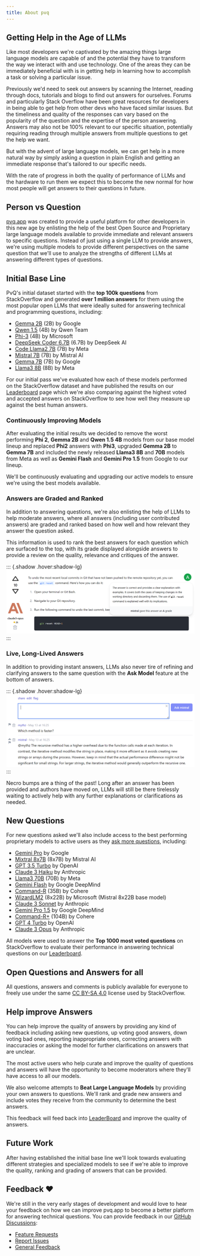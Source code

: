 ```yaml
---
title: About pvq
---
```


## Getting Help in the Age of LLMs

Like most developers we're captivated by the amazing things large language models are capable of and the potential they
have to transform the way we interact with and use technology. One of the areas they can be immediately beneficial with
is in getting help in learning how to accomplish a task or solving a particular issue.

Previously we'd need to seek out answers by scanning the Internet, reading through docs, tutorials and blogs to find
out answers for ourselves. Forums and particularly Stack Overflow have been great resources for developers in being able
to get help from other devs who have faced similar issues. But the timeliness and quality of the responses can vary
based on the popularity of the question and the expertise of the person answering. Answers may also not be 100% relevant
to our specific situation, potentially requiring reading through multiple answers from multiple questions to get the help
we want.

But with the advent of large language models, we can get help in a more natural way by simply asking a question in
plain English and getting an immediate response that's tailored to our specific needs.

With the rate of progress in both the quality of performance of LLMs and the hardware to run them we expect this to become
the new normal for how most people will get answers to their questions in future.

## Person vs Question

[pvq.app](https://pvq.app) was created to provide a useful platform for other developers in this new age by enlisting the help of the
best Open Source and Proprietary large language models available to provide immediate and relevant answers to specific questions.
Instead of just using a single LLM to provide answers, we're using multiple models to provide different perspectives
on the same question that we'll use to analyze the strengths of different LLMs at answering different types of questions.

## Initial Base Line

PvQ's initial dataset started with the **top 100k questions** from StackOverflow and generated **over 1 million answers**
for them using the most popular open LLMs that were ideally suited for answering technical and programming questions, including:

- [Gemma 2B](https://ai.google.dev/gemma) (2B) by Google
- [Qwen 1.5](https://github.com/QwenLM/Qwen1.5) (4B) by Qwen Team
- [Phi-3](https://www.microsoft.com/en-us/research/blog/phi-2-the-surprising-power-of-small-language-models/) (4B) by Microsoft
- [DeepSeek Coder 6.7B](https://github.com/QwenLM/Qwen1.5) (6.7B) by DeepSeek AI
- [Code Llama2 7B](https://llama.meta.com/llama2/) (7B) by Meta
- [Mistral 7B](https://mistral.ai/news/announcing-mistral-7b/) (7B) by Mistral AI
- [Gemma 7B](https://ai.google.dev/gemma) (7B) by Google
- [Llama3 8B](https://llama.meta.com/llama3/) (8B) by Meta

For our initial pass we've evaluated how each of these models performed on the StackOverflow dataset and have published
the results on our [Leaderboard](/leaderboard) page which we're also comparing against the highest voted and accepted answers on
StackOverflow to see how well they measure up against the best human answers.

### Continuously Improving Models

After evaluating the initial results we decided to remove the worst performing **Phi 2**, **Gemma 2B** and **Qwen 1.5 4B**
models from our base model lineup and replaced **Phi2** answers with **Phi3**, upgraded **Gemma 2B** to **Gemma 7B** and included the
newly released **Llama3 8B** and **70B** models from Meta as well as **Gemini Flash** and **Gemini Pro 1.5** from Google to our lineup.

We'll be continuously evaluating and upgrading our active models to ensure we're using the best models available.

### Answers are Graded and Ranked

In addition to answering questions, we're also enlisting the help of LLMs to help moderate answers, where all answers
(including user contributed answers) are graded and ranked based on how well and how relevant they answer the
question asked.

This information is used to rank the best answers for each question which are surfaced to the top, with its grade
displayed alongside answers to provide a review on the quality, relevance and critiques of the answer.

::: {.shadow .hover:shadow-lg}
[![](/img/posts/pvq-intro/graded-example.png)](/questions/927358/how-do-i-undo-the-most-recent-local-commits-in-git#927358-claude3-opus)
:::

### Live, Long-Lived Answers

In addition to providing instant answers, LLMs also never tire of refining and clarifying answers to the same question
with the **Ask Model** feature at the bottom of answers.

::: {.shadow .hover:shadow-lg}
[![](/img/posts/pvq-intro/ask-example.png)](/questions/228038/best-way-to-reverse-a-string#228038-mistral)
:::

Necro bumps are a thing of the past! Long after an answer has been provided and authors have moved on,
LLMs will still be there tirelessly waiting to actively help with any further explanations or clarifications as needed.

## New Questions

For new questions asked we'll also include access to the best performing proprietary models to active users as they
[ask more questions](/questions/ask), including:

- [Gemini Pro](https://blog.google/technology/ai/google-gemini-ai/) by Google
- [Mixtral 8x7B](https://mistral.ai/news/mixtral-of-experts/) (8x7B) by Mistral AI
- [GPT 3.5 Turbo](https://platform.openai.com/docs/models/gpt-3-5-turbo) by OpenAI
- [Claude 3 Haiku](https://www.anthropic.com/news/claude-3-haiku) by Anthropic
- [Llama3 70B](https://llama.meta.com/llama3/) (70B) by Meta
- [Gemini Flash](https://deepmind.google/technologies/gemini/flash/) by Google DeepMind
- [Command-R](https://cohere.com/blog/command-r) (35B) by Cohere
- [WizardLM2](https://wizardlm.github.io/WizardLM2/) (8x22B) by Microsoft (Mistral 8x22B base model)
- [Claude 3 Sonnet](https://www.anthropic.com/news/claude-3-family) by Anthropic
- [Gemini Pro 1.5](https://deepmind.google/technologies/gemini/pro/) by Google DeepMind
- [Command-R+](https://cohere.com/blog/command-r-plus-microsoft-azure) (104B) by Cohere
- [GPT 4 Turbo](https://platform.openai.com/docs/models/gpt-4-and-gpt-4-turbo) by OpenAI
- [Claude 3 Opus](https://www.anthropic.com/claude) by Anthropic

All models were used to answer the **Top 1000 most voted questions** on StackOverflow to evaluate their performance in
answering technical questions on our [Leaderboard](/leaderboard).

## Open Questions and Answers for all

All questions, answers and comments is publicly available for everyone to freely use under the same
[CC BY-SA 4.0](https://creativecommons.org/licenses/by-sa/4.0/) license used by StackOverflow.

## Help improve Answers

You can help improve the quality of answers by providing any kind of feedback including asking new questions,
up voting good answers, down voting bad ones, reporting inappropriate ones, correcting answers with inaccuracies or
asking the model for further clarifications on answers that are unclear.

The most active users who help curate and improve the quality of questions and answers will have the opportunity to
become moderators where they'll have access to all our models.

We also welcome attempts to **Beat Large Language Models** by providing your own answers to questions. We'll rank
and grade new answers and include votes they receive from the community to determine the best answers.

This feedback will feed back into [LeaderBoard](/leaderboard) and improve the quality of answers.

## Future Work

After having established the initial base line we'll look towards evaluating different strategies and specialized models
to see if we're able to improve the quality, ranking and grading of answers that can be provided.

## Feedback ❤️

We're still in the very early stages of development and would love to hear your feedback on how we can improve pvq.app
to become a better platform for answering technical questions. You can provide feedback in our
[GitHub Discussions](https://github.com/ServiceStack/pvq/discussions):

- [Feature Requests](https://github.com/ServiceStack/pvq/discussions/categories/ideas)
- [Report Issues](https://github.com/ServiceStack/pvq/issues)
- [General Feedback](https://github.com/ServiceStack/pvq/discussions)

